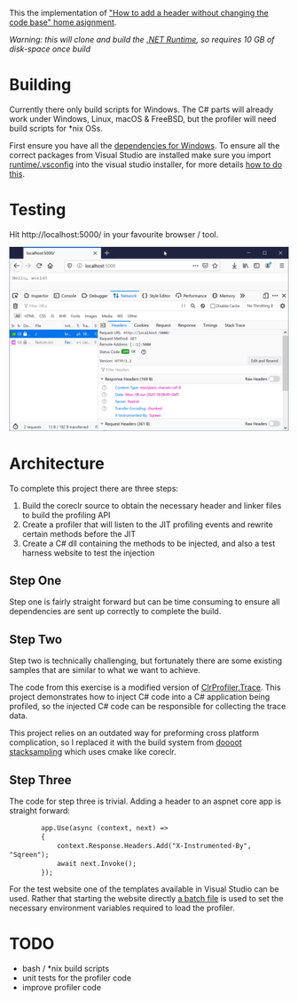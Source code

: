 
This the implementation of ["How to add a header without changing the code base" home asignment](exercise_net.md). 

*Warning: this will clone and build the [.NET Runtime](https://github.com/dotnet/runtime/), so requires 10 GB of disk-space once build*

Building
========

Currently there only build scripts for Windows. The C# parts will already work under Windows, Linux, macOS & FreeBSD, but the profiler will need build scripts for *nix OSs.

First ensure you have all the [dependencies for Windows](https://github.com/dotnet/runtime/blob/master/docs/workflow/requirements/windows-requirements.md). To ensure all the correct packages from Visual Studio are installed make sure you import [runtime/.vsconfig](runtime/.vsconfig) into the visual studio installer, for more details [how to do this](https://docs.microsoft.com/en-us/visualstudio/install/import-export-installation-configurations?view=vs-2019).

Testing
=======

Hit http://localhost:5000/ in your favourite browser / tool.

![browser screenshot](MozillaFirefox.png)

Architecture
============

To complete this project there are three steps:

1. Build the coreclr source to obtain the necessary header and linker files to build the profiling API
2. Create a profiler that will listen to the JIT profiling events and rewrite certain methods before the JIT
3. Create a C# dll containing the methods to be injected, and also a test harness website to test the injection 


## Step One

Step one is fairly straight forward but can be time consuming to ensure all dependencies are sent up correctly to complete the build.

## Step Two

Step two is technically challenging, but fortunately there are some existing samples that are similar to what we want to achieve.

The code from this exercise is a modified version of [ClrProfiler.Trace](https://github.com/caozhiyuan/ClrProfiler.Trace). This project demonstrates how to inject C# code into a C# application being profiled, so the injected C# code can be responsible for collecting the trace data.

This project relies on an outdated way for preforming cross platform complication, so I replaced it with the build system from [doooot stacksampling](https://github.com/ghanysingh/doooot/tree/0b3bde45ecf74fff54b20c8e652cf9f961742de3/core/profiling/stacksampling) which uses cmake like coreclr.

## Step Three

The code for step three is trivial. Adding a header to an aspnet core app is straight forward:

```
        app.Use(async (context, next) =>
        {
            context.Response.Headers.Add("X-Instrumented-By", "Sqreen");
            await next.Invoke();
        });
```

For the test website one of the templates available in Visual Studio can be used. Rather that starting the website directly [a batch file](SqreenAspNetCore/SqreenAspNetCoreDemo/start.cmd) is used to set the necessary environment variables required to load the profiler.

TODO
====

- bash / *nix build scripts
- unit tests for the profiler code
- improve profiler code